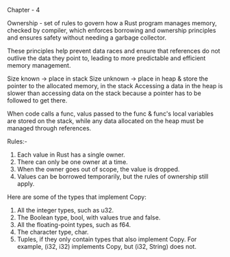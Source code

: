 Chapter - 4

Ownership - set of rules to govern how a Rust program manages memory, checked by compiler, which enforces borrowing and ownership principles and ensures safety without needing a garbage collector.

These principles help prevent data races and ensure that references do not outlive the data they point to, leading to more predictable and efficient memory management.

Size known -> place in stack
Size unknown -> place in heap & store the pointer to the allocated memory, in the stack
Accessing a data in the heap is slower than accessing data on the stack because a pointer has to be followed to get there.

When code calls a func, valus passed to the func & func's local variables are stored on the stack, while any data allocated on the heap must be managed through references.

Rules:-

1. Each value in Rust has a single owner.
2. There can only be one owner at a time.
3. When the owner goes out of scope, the value is dropped.
4. Values can be borrowed temporarily, but the rules of ownership still apply.

Here are some of the types that implement Copy:

1. All the integer types, such as u32.
2. The Boolean type, bool, with values true and false.
3. All the floating-point types, such as f64.
4. The character type, char.
5. Tuples, if they only contain types that also implement Copy. For example, (i32, i32) implements Copy, but (i32, String) does not.
